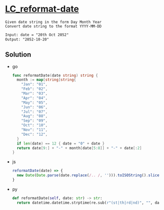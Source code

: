 # [LC_reformat-date](https://leetcode.com/problems/reformat-date)

```en
Given date string in the form Day Month Year
Convert date string to the format YYYY-MM-DD
```

```txt
Input: date = "20th Oct 2052"
Output: "2052-10-20"
```

## Solution

* go

  ```go
  func reformatDate(date string) string {
    month := map[string]string{
      "Jan": "01",
      "Feb": "02",
      "Mar": "03",
      "Apr": "04",
      "May": "05",
      "Jun": "06",
      "Jul": "07",
      "Aug": "08",
      "Sep": "09",
      "Oct": "10",
      "Nov": "11",
      "Dec": "12",
    }
    if len(date) == 12 { date = "0" + date }
    return date[9:] + "-" + month[date[5:8]] + "-" + date[:2]
  }
  ```

* js

  ```js
  reformatDate(date) => {
    new Date(Date.parse(date.replace(/.. /, ''))).toISOString().slice(0, 10);
  }
  ```

* py

  ```py
  def reformatDate(self, date: str) -> str:
    return datetime.datetime.strptime(re.sub(r"(st|th|rd|nd)", "", date), "%d %b %Y").strftime("%Y-%m-%d")
  ```

